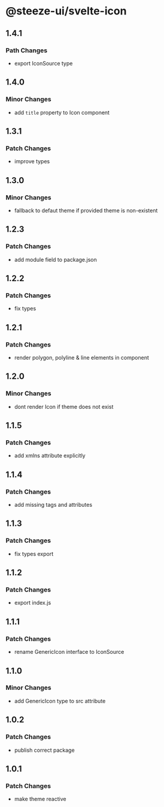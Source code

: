 # @steeze-ui/svelte-icon

## 1.4.1

### Path Changes

- export IconSource type

## 1.4.0

### Minor Changes

- add `title` property to Icon component

## 1.3.1

### Patch Changes

- improve types

## 1.3.0

### Minor Changes

- fallback to defaut theme if provided theme is non-existent

## 1.2.3

### Patch Changes

- add module field to package.json

## 1.2.2

### Patch Changes

- fix types

## 1.2.1

### Patch Changes

- render polygon, polyline & line elements in component

## 1.2.0

### Minor Changes

- dont render Icon if theme does not exist

## 1.1.5

### Patch Changes

- add xmlns attribute explicitly

## 1.1.4

### Patch Changes

- add missing tags and attributes

## 1.1.3

### Patch Changes

- fix types export

## 1.1.2

### Patch Changes

- export index.js

## 1.1.1

### Patch Changes

- rename GenericIcon interface to IconSource

## 1.1.0

### Minor Changes

- add GenericIcon type to src attribute

## 1.0.2

### Patch Changes

- publish correct package

## 1.0.1

### Patch Changes

- make theme reactive
